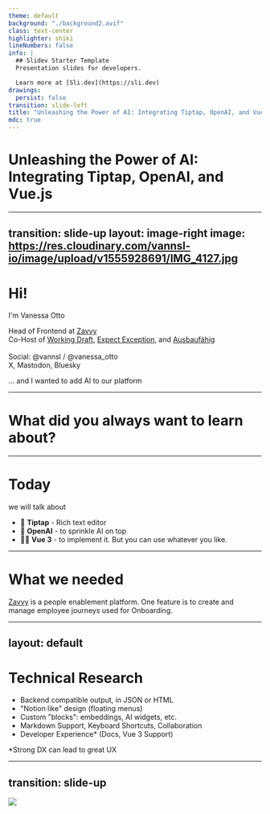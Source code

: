 ```yaml
---
theme: default
background: "./background2.avif"
class: text-center
highlighter: shiki
lineNumbers: false
info: |
  ## Slidev Starter Template
  Presentation slides for developers.

  Learn more at [Sli.dev](https://sli.dev)
drawings:
  persist: false
transition: slide-left
title: "Unleashing the Power of AI: Integrating Tiptap, OpenAI, and Vue.js"
mdc: true
---
```


# Unleashing the Power of AI: Integrating Tiptap, OpenAI, and Vue.js

---
transition: slide-up
layout: image-right
image: https://res.cloudinary.com/vannsl-io/image/upload/v1555928691/IMG_4127.jpg
---

# Hi!

I'm Vanessa Otto

Head of Frontend at <a href="https://www.zavvy.io/" target="_blank" rel="nofollow noopener">Zavvy</a> <br>
Co-Host of <a href="https://workingdraft.de" target="_blank" rel="nofollow noopener">Working Draft</a>, <a href="https://expect-exception.netlify.app/" target="_blank" rel="nofollow noopener">Expect Exception</a>, and <a href="https://ausbaufaehig-podcast.de/" target="_blank" rel="nofollow noopener">Ausbaufähig</a> <br><br>
Social: @vannsl / @vanessa_otto<br>
<span class="opacity-60">X, Mastodon, Bluesky</span>


<p v-click class="absolute bottom-23 left-45 transform -rotate-10">... and I wanted to add AI to our platform</p>

---

# What did you always want to learn about?

---

# Today

we will talk about

<v-clicks>

- 📝 **Tiptap** - Rich text editor
- 🎨 **OpenAI** - to sprinkle AI on top
- 🧑‍💻 **Vue 3** - to implement it. But you can use whatever you like.

</v-clicks>

---


# What we needed

<a href="https://app.zavvy.io/company_admin/journeys/38835/builder/edit?sectionId=571744#/" target="_blank" rel="nofollow noopener">Zavvy</a> is a people enablement platform. One feature is to create and manage employee journeys used for Onboarding.

---
layout: default
---

# Technical Research


<v-clicks>

- Backend compatible output, in JSON or HTML
- "Notion like" design (floating menus)
- Custom "blocks": embeddings, AI widgets, etc.
- Markdown Support, Keyboard Shortcuts, Collaboration
- Developer Experience* (Docs, Vue 3 Support)

</v-clicks>

<p v-click class="opacity-60">*Strong DX can lead to great UX</p>

---
transition: slide-up
---

<div style="overflow-y:scroll; height: 100vh;padding-bottom:400px;">
<img src="/research.png">
</div>



---
transition: slide-up
---


### Decision for Tiptap

|     |     |
| --- | --- |
| 🤩 **Pro** | Headless UI |
|  | Modern framework, easy to get started with |
|  | Extensible (own plugins) |
| 😞 **Contra** | Headless UI means (almost) no UI |
|  | Was in beta / still early release |

<!--
|  | Albeit good documentation, no big community yet - and some hiccups after the release. Some examples with Vue 2, some in Vue 3. Although TypeScript support is pretty well, most examples come without. |
-->

---
transition: slide-up
---

# Tiptap Framework


|     |     |
| --- | --- |
| **Nodes** | <code>block</code> |
|  | Paragraph, Bullet list, Code blocks, etc. |
| **Marks** | <code>inline</code> |
| | bold, italic, code, etc. |
| **Extensions** | First party, community, and your own |
| **Commands** | Programmatically change content and alter selections |
| <code>@tiptap/pm</code> | Tiptap is built on ProseMirror, internals accessible |

---
transition: slide-up
---

# Create Editor

```ts {all|4|5|6|7|8-10|8-10|6}
import { Editor } from "@tiptap/vue-3";

const editor = new Editor({
  editable: props.isEditable,
  autofocus: props.shouldAutofocus,
  extensions: initializeExtensions(),
  content: props.content || "",
  onUpdate: () => {
    updateModelValue(editor.getHTML());
  },
});
```

<arrow v-click="[3, 4]" x1="300" y1="350" x2="230" y2="220" color="#564" width="3" arrowSize="1" />

<div v-click="[3, 4]" class="absolute bottom-12 left-45 shadow">

```ts 
extensions: initializeExtensions(
  {
    promptConfig: props.promptConfig,
    attachmentConfig: props.attachmentConfig,
  },
  t
),
```

</div>

<div v-click="[5, 7]">
<div class="absolute bottom-23 left-20 shadow">

```ts 
const updateModelValue = debounce((value: string) => {
  const cleanedHtml = cleanHtml(value);
  const isEmpty = isHtmlEmpty(cleanedHtml);
  emit("update-content", isEmpty ? null : cleanedHtml);
}, 650);
```

</div>
<div v-click=[6,7] class="absolute bottom-23 right-0 shadow">

```ts 
function cleanHtml(xmlString: string) {
  const documentFragment = document.createElement("template");
  documentFragment.innerHTML = xmlString;
  documentFragment.content
    .querySelectorAll("[zvy-js-client-only='true']")
    .forEach((el) => el.remove());

  return documentFragment.innerHTML;
}
```

</div>

</div>

<arrow v-click="[5, 7]" x1="300" y1="350" x2="230" y2="270" color="#564" width="3" arrowSize="1" />
<arrow v-click="[6, 7]" x1="520" y1="300" x2="300" y2="380" color="#564" width="3" arrowSize="1" />

---
transition: slide-up
---

# Initialize Extensions

```ts {all|2|2-6|10-13|14-15|16-17|7-9,18-20}
[
  StarterKit.configure({
    heading: {
      levels: [1, 2, 3],
    },
  }),
  Commands.configure({
    suggestion: suggestions(), // Floating menu
  }),
  Placeholder.configure({
    emptyEditorClass: "v-editor-empty",
    placeholder: t("modules.rich_text_editor.placeholder"),
  }),
  Link.configure(),
  Underline.configure(),
  ActionTextAttachmentExtension.configure(),
  ZavvyAiExtension.configure(),
  BubbleMenu.configure({
    element: document.querySelector('.menu'),
  }),
];

```

<arrow  v-click="[1,2]" x1="530" y1="130" x2="250" y2="130" color="#564" width="3" arrowSize="1" />
<div v-click="[1,2]"  class="absolute top-20 right-20 shadow bg-white rounded p-4 grid grid-cols-2 gap-8">

<div class="text-black">

## Nodes

- Blockquote
- BulletList
- CodeBlock
- Document
- HardBreak
- Heading
- HorizontalRule
- ListItem
- OrderedList
- Paragraph
- Text

</div>
<div class="text-black">

## Marks

- Bold
- Code
- Italic
- Strike

## Extensions

- Dropcursor
- Gapcursor
- History

</div>
</div>

<arrow  v-click="[2, 3]" x1="380" y1="130" x2="250" y2="160" color="#564" width="3" arrowSize="1" />
<video v-click="[2, 3]" class="absolute top-20 right-20" width="500" autoplay controls>
  <source src="/headline.mov" type="video/mp4">
</video>

<img v-click="[3, 4]" class="absolute top-60 right-20" src="/placeholder.png" width="300">

<div v-click="[4,5]" class="absolute top-50 right-20 shadow bg-white rounded p-4">

```ts
Link.configure({
  autolink: true, // default
  linkOnPaste: true, // default
  protocols: ["mailto"], // additional protocols - default: []
  openOnClick: true, // default
  HTMLAttributes: {
    rel: "noopener noreferrer",
    target: "_blank",
  },
}),
```

</div>

---
transition: slide-up
---

# Bubble menu


<div v-click="[1,5]">

```html {all|all|3-5|7-12}
<TipTapBubbleMenu
  class="tw-flex tw-rounded tw-bg-background tw-p-1 tw-shadow-zv"
  :tippy-options="{ duration: 100 }"
  :editor="editor"
  :should-show="shouldShowHandler"
>
  <BubbleMenuButton
    :is-active="editor.isActive('bold')"
    icon="formatBoldOutline"
    label="Bold"
    @click="editor.chain().focus().toggleBold().run()"
  />
  <!-- ... -->
</TipTapBubbleMenu>
```

</div>

<img src="/bubble_menu_1.png" style="width:300px" class="absolute shadow top-10 right-20">
<img src="/bubble_menu_2.png" style="width:300px" class="absolute shadow bottom-10 right-20">


---
transition: slide-up
layout: image-right
image: "./floating_menu_1.png"
---

# Floating Menu

```ts {all|7-14}
const suggestions = [
  // ...
  {
    title: t("modules.rich_text_editor.suggestions.h1"),
    slug: "h1",
    icon: "formatH1Outline",
    command: ({ editor, range }) => {
      editor
        .chain()
        .focus()
        .deleteRange(range)
        .setNode("heading", { level: 1 })
        .run();
    },
  },
  // ...
]
```

---
transition: slide-up
layout: image-right
image: "./floating_menu.png"
---

# Floating Menu

```ts {all|11}
const items = [
  // ...
  {
    title: t("modules.rich_text_editor.suggestions.ask_zavvy_ai"),
    slug: "zavvy_ai_topic_completion",
    icon: "autoAwesomeOutline",
    command: ({ editor, range }) => {
      editor
        .chain()
        .deleteRange(range)
        .setZavvyAiPromptActionCompletion()
        .run();
    },
  }
  // ...
]
```

---

# AI Extension

<div class="overflow-scroll h-100">

```ts
const ZavvyAiExtension = Node.create<ZavvyAiOptions>({
  // ...
  name: "zavvy-ai",

  addAttributes() {
    return {
      "zvy-js-client-only": {
        default: "true",
      },
    };
  },

  addCommands() {
    return {
      setZavvyAiPromptActionCompletion:
        () =>
        ({ commands }) =>
          commands.insertContent({
            type: this.name,
            attrs: {
              prompt: "completion",
            },
          }),
    };
  },

  // ...
});
```

</div>

---

# NodeViewWrapper: ZavvyAi.vue

```html
<script setup lang="ts">
import { nodeViewProps, NodeViewWrapper } from "@tiptap/vue-3";

const props = defineProps(nodeViewProps);

constole.log(props.node.attrs.prompt); // "completion"
</script>

<template>
  <NodeViewWrapper>
    Hello world!
  </NodeViewWrapper>
</template>
```
---

# Input Field

```html
<script setup lang="ts">
import { ref } from "vue";

const inputValue = ref("");
const responseText = ref("");

watch(inputValue, (value) => {
  // make call to open AI with prompt
  responseText.value = "Dummy Response";
}
</script>

<template>
  <NodeViewWrapper>
    <label for="aiInput">Prompt</label>
    <input id="aiInput" v-model="inputValue" />
    <div v-if="responseText">{{ responseText }}</div>
  </NodeViewWrapper>
</template>
```
---
---

# // make call to open AI with prompt - and then what?

- Frontend sends the prompt to Backend
- Backend sends the prompt to OpenAI
  - either directly
  - or using a service (e.g. <a href="https://azure.microsoft.com/en-us/solutions/ai" target="_blank" rel="noopener">Azure AI</a>)
- OpenAI sends the response to Backend, and Backend back to Frontend

---

# Insert and delete


<div class="overflow-scroll h-100">

```html
<script setup lang="ts">
const props = defineProps(nodeViewProps);

function insertAndDeleteNode() {
  // inserts AI content directly before this node
  props.editor
    .chain()
    .focus()
    .insertContentAt(props.editor.state.selection.$anchor.pos, responseText.value)
    .run();

  props.deleteNode();
  props.editor.commands.focus();
}
</script>

<template>
  <NodeViewWrapper>
    <button type="button" @click="insertAndDeleteNode">Insert!</button>
  </NodeViewWrapper>
</template>
```

</div>


---
transition: slide-left
---

# OpenAI

## Completion (Legacy)

Receives a simple prompt:

```
Translate the following English text to French: "{text}"
```

<p></p>

<div v-click>

## Chat Completion

Receives an array of messages:

```
[{"role": "user", "content": 'Translate the following English text to French: "{text}"'}]
```
</div>

<div v-click>

=> Nowadays, use the `Chat Completion` API which uses the newer models.

</div>



---
transition: slide-up
---

# OpenAI Models

|     | **Model families**   | **API Endpoint** |
| --- | --- | --- |
| Newer models (2023–) | gpt-4, gpt-3.5-turbo | https://api.openai.com/v1/chat/completions|
| Updated base models (2023) | babbage-002, davinci-002 | https://api.openai.com/v1/completions|
| Legacy models (2020–2022) | text-davinci-003, text-davinci-002, davinci, curie, babbage, ada | https://api.openai.com/v1/completions|

---
transition: slide-left
---

# Prompt injection

> Prompt injection is the process of hijacking a language model's output.

<p></p>

<div v-click>

```
Translate the following English text to French: "{text}"
```

</div>

---
transition: slide-up
---

# Prompt injection

<img src="/prompt_injection.png" class="h-80">

<a href="https://gandalf.lakera.ai/" target="_blank" rel="noopener noreferrer" class="text-center">Gandalf Game</a>

---
layout: end
---

Thanks

X: @vannsl

Mastodon: @vanessa_otto@hachyderm.io

